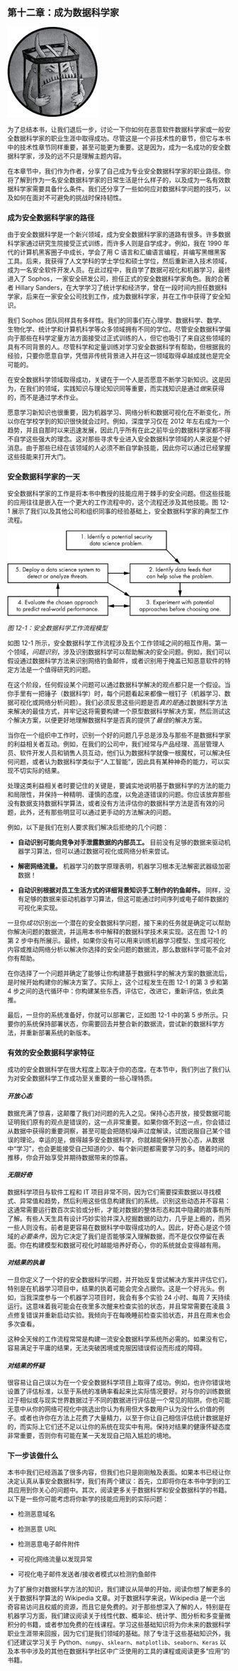 ## 第十二章：**成为数据科学家**

![image](img/common01.jpg)

为了总结本书，让我们退后一步，讨论一下你如何在恶意软件数据科学家或一般安全数据科学家的职业生涯中取得成功。尽管这是一个非技术性的章节，但它与本书中的技术性章节同样重要，甚至可能更为重要。这是因为，成为一名成功的安全数据科学家，涉及的远不只是理解主题内容。

在本章节中，我们作为作者，分享了自己成为专业安全数据科学家的职业路径。你将了解到作为一名安全数据科学家的日常生活是什么样子的，以及成为一名有效数据科学家需要具备什么条件。我们还分享了一些如何应对数据科学问题的技巧，以及如何在面对不可避免的挑战时保持韧性。

### 成为安全数据科学家的路径

由于安全数据科学是一个新兴领域，成为安全数据科学家的道路有很多。许多数据科学家通过研究生院接受正式训练，而许多人则是自学成才。例如，我在 1990 年代的计算机黑客圈子中成长，学会了用 C 语言和汇编语言编程，并编写黑帽黑客工具。后来，我获得了人文学科的学士学位和硕士学位，然后重新进入技术领域，成为一名安全软件开发人员。在此过程中，我自学了数据可视化和机器学习，最终进入了 Sophos，一家安全研发公司，担任正式的安全数据科学家角色。我的合著者 Hillary Sanders，在大学学习了统计学和经济学，曾在一段时间内担任数据科学家，后来在一家安全公司找到工作，成为数据科学家，并在工作中获得了安全知识。

我们 Sophos 团队同样具有多样性。我们的同事们在心理学、数据科学、数学、生物化学、统计学和计算机科学等众多领域拥有不同的学位。尽管安全数据科学偏向于那些在科学定量方法方面接受过正式训练的人，但它也吸引了来自这些领域的具有不同背景的人。尽管科学和定量训练对学习安全数据科学有帮助，但根据我的经验，只要你愿意自学，凭借非传统背景进入并在这一领域取得卓越成就也是完全可能的。

在安全数据科学领域取得成功，关键在于一个人是否愿意不断学习新知识。这是因为，在我们的领域，实践知识与理论知识同等重要，而实践知识是通过*做*来获得的，而不是通过学术作业。

愿意学习新知识也很重要，因为机器学习、网络分析和数据可视化在不断变化，所以你在学校学到的知识很快就会过时。例如，深度学习仅在 2012 年左右成为一个趋势，并且自那时以来迅速发展，因此几乎所有在此之前毕业的数据科学家都不得不自学这些强大的理念。这对那些寻求专业进入安全数据科学领域的人来说是个好消息。由于那些已经在该领域的人必须不断自学新技能，因此你可以通过已经掌握这些技能来打开大门。

### 安全数据科学家的一天

安全数据科学家的工作是将本书中教授的技能应用于棘手的安全问题。但这些技能的应用往往是嵌入在一个更大的工作流程中的，这个流程还涉及其他技能。图 12-1 展示了我们以及其他公司和组织同事的经验基础上，安全数据科学家的典型工作流程。

![image](img/f0217-01.jpg)

*图 12-1：安全数据科学工作流程模型*

如图 12-1 所示，安全数据科学工作流程涉及五个工作领域之间的相互作用。第一个领域，*问题识别*，涉及识别数据科学可以帮助解决的安全问题。例如，我们可以假设通过数据科学方法来识别网络钓鱼邮件，或者识别用于掩盖已知恶意软件的特定方法是一个值得研究的问题。

在这个阶段，任何假设某个问题可以通过数据科学解决的观点都只是一个假设。当你手里有一把锤子（数据科学）时，每个问题看起来都像一根钉子（机器学习、数据可视化或网络分析问题）。我们必须反思这些问题是否*真的是*通过数据科学方法来解决的最佳方式，并牢记这将需要构建一个原型数据科学解决方案，然后测试这个解决方案，以便更好地理解数据科学是否真的提供了*最佳*的解决方案。

当你在一个组织中工作时，识别一个好的问题几乎总是涉及与那些不是数据科学家的利益相关者互动。例如，在我们的公司中，我们经常与产品经理、高层管理人员、软件开发人员和销售人员互动，他们认为数据科学就像一根魔杖，可以解决任何问题，或者认为数据科学类似于“人工智能”，因此具有某种神奇的能力，可以实现不切实际的结果。

处理这类利益相关者时要记住的关键是，要诚实地说明基于数据科学的方法的能力和局限性，并保持一种精明、谨慎的态度，以免追逐错误的问题。你应该放弃那些没有数据支持数据科学算法，或者没有方法评估你的数据科学方法是否有效的问题，此外，还有那些明显可以通过更手动的方法解决的问题。

例如，以下是我们在别人要求我们解决后拒绝的几个问题：

+   **自动识别可能向竞争对手泄露数据的内部员工。** 目前没有足够的数据来驱动机器学习算法，但可以通过数据可视化或网络分析来尝试。

+   **解密网络流量。** 机器学习的数学原理表明，机器学习根本无法解密武器级加密数据！

+   **自动识别根据对员工生活方式的详细背景知识手工制作的钓鱼邮件。** 同样，没有足够的数据来驱动机器学习算法，但这可能通过时间序列或电子邮件数据的可视化来实现。

一旦你*成功*识别出一个潜在的安全数据科学问题，接下来的任务就是确定可以帮助你解决问题的数据流，并运用本书中解释的数据科学技术来实现。这在图 12-1 的第 2 步中有所展示。最终，如果你没有可以用来训练机器学习模型、生成可视化内容或推动网络分析以解决你选择的安全问题的数据流，那么数据科学可能不会对你有帮助。

在你选择了一个问题并确定了能够让你构建基于数据科学的解决方案的数据流后，是时候开始构建你的解决方案了。实际上，这个过程发生在图 12-1 的第 3 步和第 4 步之间的迭代循环中：你构建某些东西，评估它，改进它，重新评估，依此类推。

最后，一旦你的系统准备好，你就可以部署它，正如图 12-1 中的第 5 步所示。只要你的系统保持部署状态，你需要回去并整合新的数据流，尝试新的数据科学方法，并重新部署系统的新版本。

### 有效的安全数据科学家特征

成功的安全数据科学在很大程度上取决于你的态度。在本节中，我们列出了我们认为对安全数据科学工作成功至关重要的一些心理特质。

#### *开放心态*

数据充满了惊喜，这颠覆了我们对问题的先入之见。保持心态开放，接受数据可能证明我们原有的观点是错误的，这一点非常重要。如果你做不到这一点，你会错过从数据中获得的重要洞察，甚至可能会把随机噪声过度解读，试图说服自己某个错误的理论。幸运的是，做得越多安全数据科学，你就越能保持开放心态，从数据中“学习”，也会更能接受自己知道的少、每个新问题都需要学习的多。随着时间的推移，你会开始享受并期待数据带来的惊喜。

#### *无限好奇*

数据科学项目与软件工程和 IT 项目非常不同，因为它们需要探索数据以寻找模式、异常值和趋势，然后利用这些信息构建我们的系统。识别这些动态并不容易：这通常需要运行数百次实验或分析，才能对数据的整体形态和其中隐藏的故事有所了解。有些人天生具有设计巧妙实验并深入挖掘数据的动力，几乎是上瘾的，而另一些人则没有。前者是更容易在数据科学中取得成功的人。因此，好奇心是这个领域的*必要条件*，因为它决定了我们是否能够深入理解数据，而不是仅仅停留在表面。你在构建模型和数据可视化时越能培养好奇心，你的系统就会变得越有用。

#### *对结果的执着*

一旦你定义了一个好的安全数据科学问题，并开始反复尝试解决方案并评估它们，特别是在机器学习项目中，结果的执着可能会完全占据你。这是一个好兆头。例如，当我深度参与一个机器学习项目时，我会有多个实验 24 小时、每周 7 天持续运行。这意味着我可能会在夜里多次醒来检查实验的状态，并且常常需要在凌晨 3 点修复错误并重新启动实验。我倾向于在每晚睡前检查实验状态，并且在周末也会多次查看。

这种全天候的工作流程常常是构建一流安全数据科学系统所必需的。如果没有它，容易满足于平庸的结果，无法突破困境或克服因错误假设而形成的障碍。

#### *对结果的怀疑*

很容易让自己误以为在一个安全数据科学项目上取得了成功。例如，也许你错误地设置了评估标准，以至于系统的准确率看起来比实际情况要好。对与你的训练数据过于相似或与现实世界数据过于不同的数据进行评估是一个常见的陷阱。你也可能无意中从你的网络可视化中挑选出你认为有用但大多数用户认为没什么价值的例子。或者也许你在方法上花费了大量精力，以至于你让自己相信评估统计数据是好的，而实际上它们还不足以让你的系统在现实中有用。保持对结果的健康怀疑态度非常重要，否则你有可能在某一天发现自己陷入尴尬的境地。

### 下一步该做什么

本书中我们已经涵盖了很多内容，但我们也只是刚刚触及表面。如果本书已经让你决定认真从事安全数据科学，我们有两个建议：首先，立即将你在本书中学到的工具应用到你关心的问题中。其次，阅读更多关于数据科学和安全数据科学的书籍。以下是一些你可能考虑将你新学的技能应用到的实际问题：

+   检测恶意域名

+   检测恶意 URL

+   检测恶意电子邮件附件

+   可视化网络流量以发现异常

+   可视化电子邮件发送者/接收者模式以检测钓鱼邮件

为了扩展你对数据科学方法的知识，我们建议从简单的开始，阅读你想了解更多的关于数据科学算法的 Wikipedia 文章。对于数据科学来说，Wikipedia 是一个出奇容易访问且权威的资源，而且它是免费的。对于那些想深入了解的人，特别是在机器学习方面，我们建议阅读关于线性代数、概率论、统计学、图分析和多变量微积分的书籍，或者参加免费的在线课程。学习这些基础知识将为你未来的数据科学职业生涯带来回报，因为它们是我们领域的基础。除了专注于这些基础知识外，我们还建议学习关于 Python、`numpy`、`sklearn`、`matplotlib`、`seaborn`、`Keras` 以及本书中涉及的其他在数据科学社区中广泛使用的工具的课程或阅读更多“应用”的书籍。
